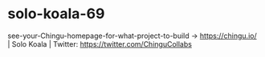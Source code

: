 # solo-koala-69
see-your-Chingu-homepage-for-what-project-to-build -> https://chingu.io/ | Solo Koala | Twitter: https://twitter.com/ChinguCollabs
